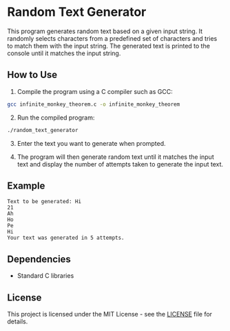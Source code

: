 # Random Text Generator

This program generates random text based on a given input string. It randomly selects characters from a predefined set of characters and tries to match them with the input string. The generated text is printed to the console until it matches the input string.

## How to Use

1. Compile the program using a C compiler such as GCC:

```bash
gcc infinite_monkey_theorem.c -o infinite_monkey_theorem
```

2. Run the compiled program:

```bash
./random_text_generator
```

3. Enter the text you want to generate when prompted.

4. The program will then generate random text until it matches the input text and display the number of attempts taken to generate the input text.

## Example

```
Text to be generated: Hi
21
Ah
Ho
Pe
Hi
Your text was generated in 5 attempts.
```

## Dependencies

- Standard C libraries

## License

This project is licensed under the MIT License - see the [LICENSE](LICENSE) file for details.
